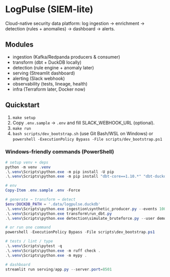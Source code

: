 # LogPulse (SIEM-lite)
Cloud-native security data platform: log ingestion → enrichment → detection (rules + anomalies) → dashboard → alerts.

## Modules
- ingestion (Kafka/Redpanda producers & consumer)
- transform (dbt + DuckDB locally)
- detection (rule engine + anomaly later)
- serving (Streamlit dashboard)
- alerting (Slack webhook)
- observability (tests, lineage, health)
- infra (Terraform later, Docker now)

## Quickstart
1) `make setup`
2) Copy `.env.sample` → `.env` and fill SLACK_WEBHOOK_URL (optional).
3) `make run`
4) `bash scripts/dev_bootstrap.sh` (use Git Bash/WSL on Windows) or `powershell -ExecutionPolicy Bypass -File scripts/dev_bootstrap.ps1`

### Windows-friendly commands (PowerShell)
```powershell
# setup venv + deps
python -m venv .venv
.\.venv\Scripts\python.exe -m pip install -U pip
.\.venv\Scripts\python.exe -m pip install "dbt-core==1.10.*" "dbt-duckdb==1.10.*" ruff mypy pytest streamlit duckdb==0.10.3

# env
Copy-Item .env.sample .env -Force

# generate → transform → detect
$env:DUCKDB_PATH = '.data/logpulse.duckdb'
.\.venv\Scripts\python.exe ingestion\synthetic_producer.py --events 10000 --topic auth.events.v1
.\.venv\Scripts\python.exe transform\run_dbt.py
.\.venv\Scripts\python.exe detection\simulate_bruteforce.py --user demo --ip 1.2.3.4

# or run one command
powershell -ExecutionPolicy Bypass -File scripts\dev_bootstrap.ps1

# tests / lint / type
.\.venv\Scripts\pytest -q
.\.venv\Scripts\python.exe -m ruff check .
.\.venv\Scripts\python.exe -m mypy .

# dashboard
streamlit run serving/app.py --server.port=8501
```


